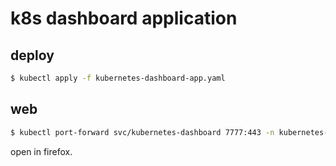 # k8s dashboard application

## deploy

```sh
$ kubectl apply -f kubernetes-dashboard-app.yaml
```

## web



```sh
$ kubectl port-forward svc/kubernetes-dashboard 7777:443 -n kubernetes-dashboard
```

open in firefox.

